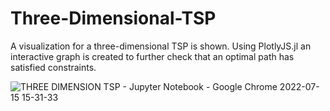 # Three-Dimensional-TSP

  A visualization for a three-dimensional TSP is shown.  Using PlotlyJS.jl an interactive graph is created to further check that an optimal path has satisfied constraints.  


![THREE DIMENSION TSP - Jupyter Notebook - Google Chrome 2022-07-15 15-31-33](https://user-images.githubusercontent.com/58529391/179323704-97a4c3da-f96a-4a2b-a86f-c17238e4d4d5.gif)

